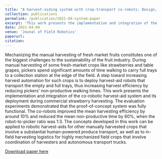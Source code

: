 ```yaml
---
title: "A harvest-aiding system with crop-transport co-robots: Design, development, integration, and field evaluation"
collection: publications
permalink: /publication/2021-04-system-paper
excerpt: 'This work presents the implementation and integration of the co-robotic harvest-aid system and its deployment during commercial strawberry harvesting. The evaluation experiments demonstrated that the proof-of-concept system was fully functional. The co-robots improved the mean harvesting efficiency by around 10% and reduced the mean non-productive time by 60%, when the robot-to-picker ratio was 1:3.'
date: 2021-04-04
venue: 'Jounal of Field Robotics'
paperurl: 
citation: 
---
```

Mechanizing the manual harvesting of fresh market fruits constitutes one of the biggest challenges to the sustainability of the fruit industry. During manual harvesting of some fresh-market crops like strawberries and table grapes, pickers spend significant amounts of time walking to carry full trays to a collection station at the edge of the field. A step toward increasing harvest automation for such crops is to deploy harvest-aid robots that transport the empty and full trays, thus increasing harvest efficiency by reducing pickers’ non-productive walking times. This work presents the implementation and integration of the co-robotic harvest-aid system and its deployment during commercial strawberry harvesting. The evaluation experiments demonstrated that the proof-of-concept system was fully functional. The co-robots improved the mean harvesting efficiency by around 10% and reduced the mean non-productive time by 60%, when the robot-to-picker ratio was 1:3. The concepts developed in this work can be applied to robotic harvest-aids for other manually harvested crops that involve a substantial human-powered produce transport, as well as to in-field harvesting logistics for highly mechanized field crops that involve coordination of harvesters and autonomous transport trucks.

[Download paper here](https://arxiv.org/abs/2107.13063?context=cs)